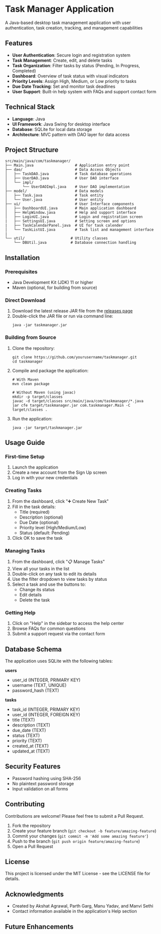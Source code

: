 # Task Manager Application

A Java-based desktop task management application with user authentication, task creation, tracking, and management capabilities

## Features

- **User Authentication**: Secure login and registration system
- **Task Management**: Create, edit, and delete tasks
- **Task Organization**: Filter tasks by status (Pending, In Progress, Completed)
- **Dashboard**: Overview of task status with visual indicators
- **Priority Levels**: Assign High, Medium, or Low priority to tasks
- **Due Date Tracking**: Set and monitor task deadlines
- **User Support**: Built-in help system with FAQs and support contact form

## Technical Stack

- **Language**: Java
- **UI Framework**: Java Swing for desktop interface
- **Database**: SQLite for local data storage
- **Architecture**: MVC pattern with DAO layer for data access

## Project Structure

```
src/main/java/com/taskmanager/
├── Main.java                   # Application entry point
├── dao/                        # Data Access Objects
│   ├── TaskDAO.java            # Task database operations
│   ├── UserDAO.java            # User DAO interface
│   └── impl/
│       └── UserDAOImpl.java    # User DAO implementation
├── model/                      # Data models
│   ├── Task.java               # Task entity
│   └── User.java               # User entity
├── ui/                         # User Interface components
│   ├── DashboardUI.java        # Main application dashboard
│   ├── HelpWindow.java         # Help and support interface
│   ├── LoginUI.java            # Login and registration screen
|   ├── SettingsUI.java         # Setting screen and options
|   ├── TaskCalendarPanel.java  # UI for task calender
│   └── TaskListUI.java         # Task list and management interface                                      
|    
└── util/                     # Utility classes
    └── DBUtil.java           # Database connection handling
```

## Installation

### Prerequisites

- Java Development Kit (JDK) 11 or higher
- Maven (optional, for building from source)

### Direct Download

1. Download the latest release JAR file from the [releases page](https://github.com/yourusername/taskmanager/releases)
2. Double-click the JAR file or run via command line:
   ```
   java -jar taskmanager.jar
   ```

### Building from Source

1. Clone the repository:
   ```
   git clone https://github.com/yourusername/taskmanager.git
   cd taskmanager
   ```

2. Compile and package the application:
   ```
   # With Maven
   mvn clean package
   
   # Without Maven (using javac)
   mkdir -p target/classes
   javac -d target/classes src/main/java/com/taskmanager/*.java
   jar cfe target/taskmanager.jar com.taskmanager.Main -C target/classes .
   ```

3. Run the application:
   ```
   java -jar target/taskmanager.jar
   ```

## Usage Guide

### First-time Setup

1. Launch the application
2. Create a new account from the Sign Up screen
3. Log in with your new credentials

### Creating Tasks

1. From the dashboard, click "➕ Create New Task"
2. Fill in the task details:
   - Title (required)
   - Description (optional)
   - Due Date (optional)
   - Priority level (High/Medium/Low)
   - Status (default: Pending)
3. Click OK to save the task

### Managing Tasks

1. From the dashboard, click "📋 Manage Tasks"
2. View all your tasks in the list
3. Double-click on any task to edit its details
4. Use the filter dropdown to view tasks by status
5. Select a task and use the buttons to:
   - Change its status
   - Edit details
   - Delete the task

### Getting Help

1. Click on "Help" in the sidebar to access the help center
2. Browse FAQs for common questions
3. Submit a support request via the contact form

## Database Schema

The application uses SQLite with the following tables:

**users**
- user_id (INTEGER, PRIMARY KEY)
- username (TEXT, UNIQUE)
- password_hash (TEXT)

**tasks**
- task_id (INTEGER, PRIMARY KEY)
- user_id (INTEGER, FOREIGN KEY)
- title (TEXT)
- description (TEXT)
- due_date (TEXT)
- status (TEXT)
- priority (TEXT)
- created_at (TEXT)
- updated_at (TEXT)

## Security Features

- Password hashing using SHA-256
- No plaintext password storage
- Input validation on all forms

## Contributing

Contributions are welcome! Please feel free to submit a Pull Request.

1. Fork the repository
2. Create your feature branch (`git checkout -b feature/amazing-feature`)
3. Commit your changes (`git commit -m 'Add some amazing feature'`)
4. Push to the branch (`git push origin feature/amazing-feature`)
5. Open a Pull Request

## License

This project is licensed under the MIT License - see the LICENSE file for details.

## Acknowledgments

- Created by Akshat Agrawal, Parth Garg, Manu Yadav, and Manvi Sethi
- Contact information available in the application's Help section

## Future Enhancements
